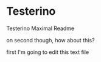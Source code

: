 # Testerino
Testerino Maximal
Readme

on second though, how about this?

first I'm going to edit this text file